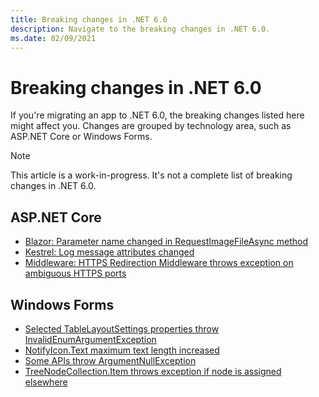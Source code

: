 ```yaml
---
title: Breaking changes in .NET 6.0
description: Navigate to the breaking changes in .NET 6.0.
ms.date: 02/09/2021
---
```

# Breaking changes in .NET 6.0

If you're migrating an app to .NET 6.0, the breaking changes listed here might affect you. Changes are grouped by technology area, such as ASP.NET Core or Windows Forms.

> [!NOTE]
> This article is a work-in-progress. It's not a complete list of breaking changes in .NET 6.0.

## ASP.NET Core

- [Blazor: Parameter name changed in RequestImageFileAsync method](aspnet-core/6.0/blazor-parameter-name-changed-in-method.md)
- [Kestrel: Log message attributes changed](aspnet-core/6.0/kestrel-log-message-attributes-changed.md)
- [Middleware: HTTPS Redirection Middleware throws exception on ambiguous HTTPS ports](aspnet-core/6.0/middleware-ambiguous-https-ports-exception.md)

## Windows Forms

- [Selected TableLayoutSettings properties throw InvalidEnumArgumentException](windows-forms/6.0/tablelayoutsettings-apis-throw-invalidenumargumentexception.md)
- [NotifyIcon.Text maximum text length increased](windows-forms/6.0/notifyicon-text-max-text-length-increased.md)
- [Some APIs throw ArgumentNullException](windows-forms/6.0/apis-throw-argumentnullexception.md)
- [TreeNodeCollection.Item throws exception if node is assigned elsewhere](windows-forms/6.0/treenodecollection-item-throws-argumentexception.md)
